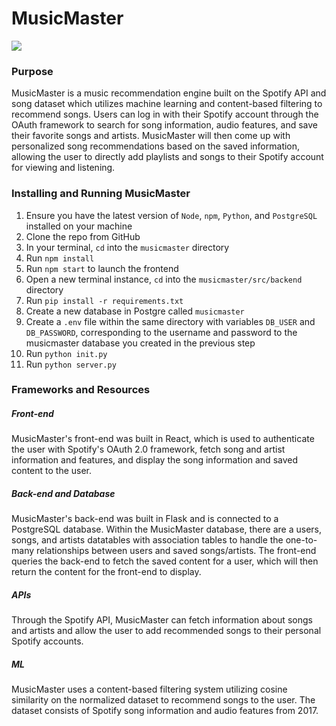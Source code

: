 # MusicMaster

<img src="https://aayush-agnihotri.me/images/musicmaster.png">

### Purpose
MusicMaster is a music recommendation engine built on the Spotify API and song dataset which utilizes machine learning and content-based filtering to recommend songs. Users can log in with their Spotify account through the OAuth framework to search for song information, audio features, and save their favorite songs and artists. MusicMaster will then come up with personalized song recommendations based on the saved information, allowing the user to directly add playlists and songs to their Spotify account for viewing and listening.

### Installing and Running MusicMaster
1. Ensure you have the latest version of `Node`, `npm`, `Python`, and `PostgreSQL` installed on your machine
2. Clone the repo from GitHub
3. In your terminal, `cd` into the `musicmaster` directory
4. Run `npm install`
5. Run `npm start` to launch the frontend
6. Open a new terminal instance, `cd` into the `musicmaster/src/backend` directory
7. Run `pip install -r requirements.txt`
8. Create a new database in Postgre called `musicmaster`
9. Create a `.env` file within the same directory with variables `DB_USER` and `DB_PASSWORD`, corresponding to the username and password to the musicmaster database you created in the previous step
10. Run `python init.py`
11. Run `python server.py`

### Frameworks and Resources
##### Front-end
MusicMaster's front-end was built in React, which is used to authenticate the user with Spotify's OAuth 2.0 framework, fetch song and artist information and features, and display the song information and saved content to the user.

##### Back-end and Database
MusicMaster's back-end was built in Flask and is connected to a PostgreSQL database. Within the MusicMaster database, there are a users, songs, and artists datatables with association tables to handle the one-to-many relationships between users and saved songs/artists. The front-end queries the back-end to fetch the saved content for a user, which will then return the content for the front-end to display.

##### APIs
Through the Spotify API, MusicMaster can fetch information about songs and artists and allow the user to add recommended songs to their personal Spotify accounts. 

##### ML
MusicMaster uses a content-based filtering system utilizing cosine similarity on the normalized dataset to recommend songs to the user. The dataset consists of Spotify song information and audio features from 2017.
